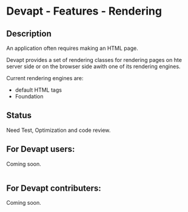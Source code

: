 # Devapt - Features - Rendering

## Description
An application often requires making an HTML page.

Devapt provides a set of rendering classes for rendering pages on hte server side or on the browser side awith one of its rendering engines.

Current rendering engines are:
* default HTML tags
* Foundation



## Status

Need Test, Optimization and code review.



## For Devapt users:
Coming soon.
```
```



## For Devapt contributers:
Coming soon.

